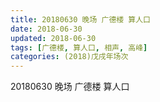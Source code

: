 ```yaml
---
title: 20180630 晚场 广德楼 算人口
date: 2018-06-30
updated: 2018-06-30
tags: [广德楼, 算人口, 相声, 高峰]
categories: (2018)戊戌年场次 
---
```

20180630 晚场 广德楼 算人口
